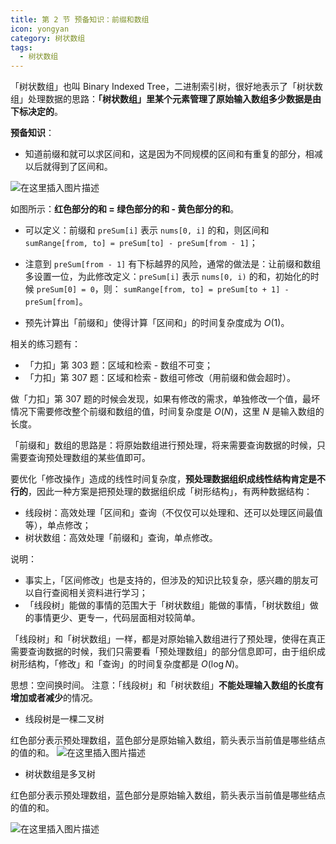 ```yaml
---
title: 第 2 节 预备知识：前缀和数组
icon: yongyan
category: 树状数组
tags:
  - 树状数组
---
```




「树状数组」也叫 Binary Indexed Tree，二进制索引树，很好地表示了「树状数组」处理数据的思路：**「树状数组」里某个元素管理了原始输入数组多少数据是由下标决定的**。


**预备知识**：


+ 知道前缀和就可以求区间和，这是因为不同规模的区间和有重复的部分，相减以后就得到了区间和。

![在这里插入图片描述](https://pic.leetcode-cn.com/aba1fdd954062295bb641be1b32251adf8e7253892bcac6497fcebf1509a8f97.png)

如图所示：**红色部分的和 = 绿色部分的和 - 黄色部分的和**。

+ 可以定义：前缀和 `preSum[i]` 表示 `nums[0, i]` 的和，则区间和  `sumRange[from, to] = preSum[to] - preSum[from - 1]`； 
+ 注意到 `preSum[from - 1]` 有下标越界的风险，通常的做法是：让前缀和数组多设置一位，为此修改定义：`preSum[i]` 表示 `nums[0, i)` 的和，初始化的时候 `preSum[0] = 0`，则： `sumRange[from, to] = preSum[to + 1] - preSum[from]`。

+ 预先计算出「前缀和」使得计算「区间和」的时间复杂度成为 $O(1)$。

相关的练习题有：

+ 「力扣」第 303 题：区域和检索 - 数组不可变；
+ 「力扣」第 307 题：区域和检索 - 数组可修改（用前缀和做会超时）。

做「力扣」第 307 题的时候会发现，如果有修改的需求，单独修改一个值，最坏情况下需要修改整个前缀和数组的值，时间复杂度是 $O(N)$，这里 $N$ 是输入数组的长度。

「前缀和」数组的思路是：将原始数组进行预处理，将来需要查询数据的时候，只需要查询预处理数组的某些值即可。

要优化「修改操作」造成的线性时间复杂度，**预处理数据组织成线性结构肯定是不行的**，因此一种方案是把预处理的数据组织成「树形结构」，有两种数据结构：

+ 线段树：高效处理「区间和」查询（不仅仅可以处理和、还可以处理区间最值等），单点修改；
+ 树状数组：高效处理「前缀和」查询，单点修改。

说明：

+ 事实上，「区间修改」也是支持的，但涉及的知识比较复杂，感兴趣的朋友可以自行查阅相关资料进行学习；
+ 「线段树」能做的事情的范围大于「树状数组」能做的事情，「树状数组」做的事情更少、更专一，代码层面相对较简单。

「线段树」和「树状数组」一样，都是对原始输入数组进行了预处理，使得在真正需要查询数据的时候，我们只需要看「预处理数组」的部分信息即可，由于组织成树形结构，「修改」和「查询」的时间复杂度都是 $O(\log N)$。

思想：空间换时间。
注意：「线段树」和「树状数组」**不能处理输入数组的长度有增加或者减少**的情况。

+ 线段树是一棵二叉树

红色部分表示预处理数组，蓝色部分是原始输入数组，箭头表示当前值是哪些结点的值的和。
![在这里插入图片描述](https://pic.leetcode-cn.com/c08d174b2046e57178c20098f613a55740a5e896181526b144d15bdf7666452a.png)

+ 树状数组是多叉树

红色部分表示预处理数组，蓝色部分是原始输入数组，箭头表示当前值是哪些结点的值的和。

![在这里插入图片描述](https://pic.leetcode-cn.com/257e6c5742751f7cfdfd0704e7380ceccbd123335347a589165d74fa7ad11d40.png)

